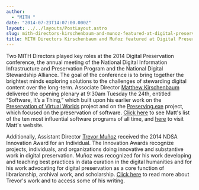 ```yaml
---
author:
  - "MITH "
date: "2014-07-23T14:07:00.000Z"
layout: ../../layouts/PostLayout.astro
slug: mith-directors-kirschenbaum-and-munoz-featured-at-digital-preservation-2014
title: MITH Directors Kirschenbaum and Muñoz featured at Digital Preservation 2014
---
```


Two MITH Directors played key roles at the 2014 Digital Preservation conference, the annual meeting of the National Digital Information Infrastructure and Preservation Program and the National Digital Stewardship Alliance. The goal of the conference is to bring together the brightest minds exploring solutions to the challenges of stewarding digital content over the long-term. Associate Director [Matthew Kirschenbaum](http://mith.umd.edu/people/person/matthew-kirschenbaum/) delivered the opening plenary at 9:30am Tuesday the 24th, entitled “Software, It’s a Thing,” which built upon his earlier work on the [Preservation of Virtual Worlds](http://web.archive.org/web/20150709192456/http://pvw.illinois.edu:80/pvw/) project and on the [Preserving.exe](http://www.digitalpreservation.gov/meetings/preservingsoftware2013.html) project, which focused on the preservation of software. [Click here](http://www.slate.com/blogs/browbeat/2013/07/30/_10_most_influential_software_programs_of_all_time_from_sabre_to_minecraft.html) to see Matt's list of the ten most influential software programs of all time, and [here](http://mkirschenbaum.wordpress.com/) to visit Matt's website.

Additionally, Assistant Director [Trevor Muñoz](http://mith.umd.edu/people/person/trevor-munoz/) received the 2014 NDSA Innovation Award for an Individual. The Innovation Awards recognize projects, individuals, and organizations doing innovative and substantive work in digital preservation. Muñoz was recognized for his work developing and teaching best practices in data curation in the digital humanities and for his work advocating for digital preservation as a core function of librarianship, archival work, and scholarship. [Click here](http://trevormunoz.com/) to read more about Trevor's work and to access some of his writing.
